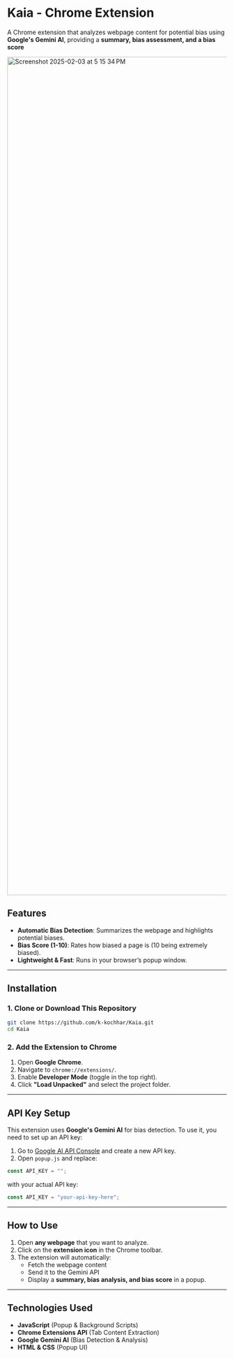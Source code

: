 # Kaia - Chrome Extension  

A Chrome extension that analyzes webpage content for potential bias using **Google's Gemini AI**, providing a **summary, bias assessment, and a bias score** 

<img width="1920" alt="Screenshot 2025-02-03 at 5 15 34 PM" src="https://github.com/user-attachments/assets/a0565bf4-aa38-4313-b30e-73fd9e0a1de6" />

## Features  

- **Automatic Bias Detection**: Summarizes the webpage and highlights potential biases.  
- **Bias Score (1-10)**: Rates how biased a page is (10 being extremely biased).  
- **Lightweight & Fast**: Runs in your browser’s popup window.  

---  

## Installation  

### 1. Clone or Download This Repository  

```sh  
git clone https://github.com/k-kochhar/Kaia.git  
cd Kaia 
```

### 2. Add the Extension to Chrome  

1. Open **Google Chrome**.  
2. Navigate to `chrome://extensions/`.  
3. Enable **Developer Mode** (toggle in the top right).  
4. Click **"Load Unpacked"** and select the project folder.  

---  

## API Key Setup  

This extension uses **Google's Gemini AI** for bias detection. To use it, you need to set up an API key:  

1. Go to [Google AI API Console](https://console.cloud.google.com/) and create a new API key.  
2. Open `popup.js` and replace:  

```js  
const API_KEY = "";
```

with your actual API key:  

```js  
const API_KEY = "your-api-key-here";  
```

---  

## How to Use  

1. Open **any webpage** that you want to analyze.  
2. Click on the **extension icon** in the Chrome toolbar.  
3. The extension will automatically:  
   - Fetch the webpage content  
   - Send it to the Gemini API  
   - Display a **summary, bias analysis, and bias score** in a popup.  

---  

## Technologies Used  

- **JavaScript** (Popup & Background Scripts)  
- **Chrome Extensions API** (Tab Content Extraction)  
- **Google Gemini AI** (Bias Detection & Analysis)  
- **HTML & CSS** (Popup UI)  
